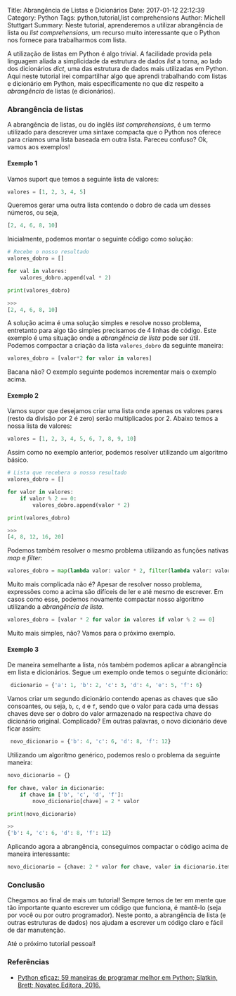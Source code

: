 Title: Abrangência de Listas e Dicionários
Date: 2017-01-12 22:12:39
Category: Python
Tags: python,tutorial,list comprehensions
Author: Michell Stuttgart
Summary: Neste tutorial, aprenderemos a utilizar abrangência de lista ou *list comprehensions*, um recurso muito interessante que o Python nos fornece para trabalharmos com lista.

A utilização de listas em Python é algo trivial. A facilidade provida pela linguagem aliada a simplicidade da estrutura de dados *list* a torna, ao lado dos dicionários *dict*, uma das estrutura de dados mais utilizadas em Python. Aqui neste tutorial irei compartilhar algo que aprendi trabalhando com listas e dicionário em Python, mais especificamente no que diz respeito a *abrangência* de listas (e dicionários).

### Abrangência de listas

A abrangência de listas, ou do inglês *list comprehensions*, é um  termo utilizado para descrever uma sintaxe compacta que o Python nos oferece para criamos uma lista baseada em outra lista. Pareceu confuso? Ok, vamos aos exemplos!

#### Exemplo 1
Vamos suport que temos a seguinte lista de valores:

```python
valores = [1, 2, 3, 4, 5]
```
Queremos gerar uma outra lista contendo o dobro de cada um desses números, ou seja,

```python
[2, 4, 6, 8, 10]
```
Inicialmente, podemos montar o seguinte código como solução:

```python
# Recebe o nosso resultado
valores_dobro = []

for val in valores:
    valores_dobro.append(val * 2)

print(valores_dobro)

>>>
[2, 4, 6, 8, 10]

```

A solução acima é uma solução simples e resolve nosso problema, entretanto para algo tão simples precisamos de 4 linhas de código. Este exemplo é uma situação onde a *abrangência de lista* pode ser útil. Podemos compactar a criação da lista `valores_dobro` da seguinte maneira:

```python
valores_dobro = [valor*2 for valor in valores]
```
Bacana não? O exemplo seguinte podemos incrementar mais o exemplo acima.

#### Exemplo 2

Vamos supor que desejamos criar uma lista onde apenas os valores pares (resto da divisão por 2 é zero) serão multiplicados por 2. Abaixo temos a nossa lista de valores:

```python
valores = [1, 2, 3, 4, 5, 6, 7, 8, 9, 10]
```

Assim como no exemplo anterior, podemos resolver utilizando um algoritmo básico.

```python
# Lista que recebera o nosso resultado
valores_dobro = []

for valor in valores:
    if valor % 2 == 0:
        valores_dobro.append(valor * 2)

print(valores_dobro)

>>>
[4, 8, 12, 16, 20]

```
Podemos também resolver o mesmo problema utilizando as funções nativas *map* e *filter*:

```python
valores_dobro = map(lambda valor: valor * 2, filter(lambda valor: valor % 2 == 0, valores))
```
Muito mais complicada não é? Apesar de resolver nosso problema, expressões como a acima são difíceis de ler e até mesmo de escrever. Em casos como esse, podemos novamente compactar nosso algoritmo utilizando a *abrangência de lista*.

```python
valores_dobro = [valor * 2 for valor in valores if valor % 2 == 0]
```
Muito mais simples, não? Vamos para o próximo exemplo.

#### Exemplo 3

De maneira semelhante a lista, nós também podemos aplicar a abrangência em lista e dicionários. Segue um exemplo onde temos o seguinte dicionário:

```python
 dicionario = {'a': 1, 'b': 2, 'c': 3, 'd': 4, 'e': 5, 'f': 6}
```

Vamos criar um segundo dicionário contendo apenas as chaves que são consoantes, ou seja, `b`, `c`, `d` e `f`, sendo que o valor para cada uma dessas chaves deve ser o dobro do valor armazenado na respectiva chave do dicionário original. Complicado? Em outras palavras, o novo dicionário deve ficar assim:

```python
 novo_dicionario = {'b': 4, 'c': 6, 'd': 8, 'f': 12}
```

Utilizando um algoritmo genérico, podemos reslo o problema da seguinte maneira:

```python
novo_dicionario = {}

for chave, valor in dicionario:
    if chave in ['b', 'c', 'd', 'f']:
        novo_dicionario[chave] = 2 * valor

print(novo_dicionario)

>>
{'b': 4, 'c': 6, 'd': 8, 'f': 12}

```
Aplicando agora a abrangência, conseguimos compactar o código acima de maneira interessante:

```python
novo_dicionario = {chave: 2 * valor for chave, valor in dicionario.items() if chave in ['b', 'c', 'd', 'f']}
```

### Conclusão

Chegamos ao final de mais um tutorial! Sempre temos de ter em mente que tão importante quanto escrever um código que funciona, é mantê-lo (seja por você ou por outro programador). Neste ponto, a abrangência de lista (e outras estruturas de dados) nos ajudam a escrever um código claro e fácil de dar manutenção.

Até o próximo tutorial pessoal!

### Referências

* [Python eficaz: 59 maneiras de programar melhor em Python; Slatkin, Brett; Novatec Editora, 2016.](https://novatec.com.br/livros/python-eficaz/)
